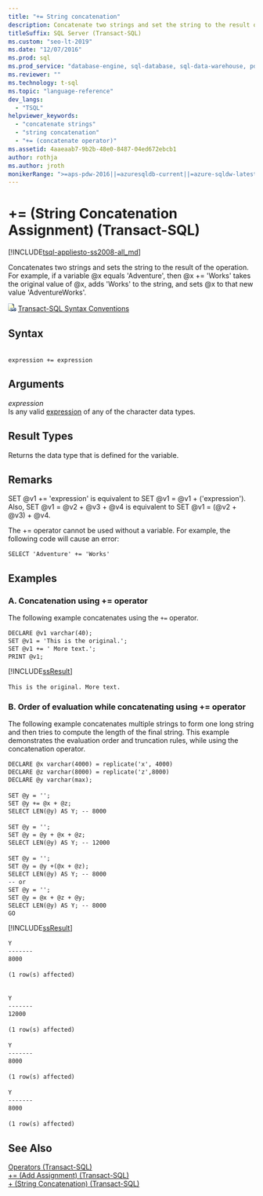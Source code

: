 ```yaml
---
title: "+= String concatenation"
description: Concatenate two strings and set the string to the result of the operation.
titleSuffix: SQL Server (Transact-SQL)
ms.custom: "seo-lt-2019"
ms.date: "12/07/2016"
ms.prod: sql
ms.prod_service: "database-engine, sql-database, sql-data-warehouse, pdw"
ms.reviewer: ""
ms.technology: t-sql
ms.topic: "language-reference"
dev_langs: 
  - "TSQL"
helpviewer_keywords: 
  - "concatenate strings"
  - "string concatenation"
  - "+= (concatenate operator)"
ms.assetid: 4aaeaab7-9b2b-48e0-8487-04ed672ebcb1
author: rothja
ms.author: jroth
monikerRange: ">=aps-pdw-2016||=azuresqldb-current||=azure-sqldw-latest||>=sql-server-2016||=sqlallproducts-allversions||>=sql-server-linux-2017||=azuresqldb-mi-current"
---
```


# += (String Concatenation Assignment) (Transact-SQL)
[!INCLUDE[tsql-appliesto-ss2008-all_md](../../includes/tsql-appliesto-ss2008-all-md.md)]

  Concatenates two strings and sets the string to the result of the operation. For example, if a variable @x equals 'Adventure', then @x += 'Works' takes the original value of @x, adds 'Works' to the string, and sets @x to that new value 'AdventureWorks'.  
  
 ![Topic link icon](../../database-engine/configure-windows/media/topic-link.gif "Topic link icon") [Transact-SQL Syntax Conventions](../../t-sql/language-elements/transact-sql-syntax-conventions-transact-sql.md)  
  
## Syntax  
  
```  
  
expression += expression  
```  
  
## Arguments  
 *expression*  
 Is any valid [expression](../../t-sql/language-elements/expressions-transact-sql.md) of any of the character data types.  
  
## Result Types  
 Returns the data type that is defined for the variable.  
  
## Remarks  
 SET @v1 += 'expression' is equivalent to SET @v1 = @v1 + ('expression'). Also, SET @v1 = @v2 + @v3 + @v4 is equivalent to SET @v1 = (@v2 + @v3) + @v4.  
  
 The += operator cannot be used without a variable. For example, the following code will cause an error:  
  
```  
SELECT 'Adventure' += 'Works'  
```  
  
## Examples  
### A. Concatenation using += operator
 The following example concatenates using the `+=` operator.  
  
```  
DECLARE @v1 varchar(40);  
SET @v1 = 'This is the original.';  
SET @v1 += ' More text.';  
PRINT @v1;  
```  
  
 [!INCLUDE[ssResult](../../includes/ssresult-md.md)]  
  
 `This is the original. More text.`  
  
### B. Order of evaluation while concatenating using += operator
The following example concatenates multiple strings to form one long string and then tries to compute the length of the final string. This example demonstrates the evaluation order and truncation rules, while using the concatenation operator. 

```
DECLARE @x varchar(4000) = replicate('x', 4000)
DECLARE @z varchar(8000) = replicate('z',8000)
DECLARE @y varchar(max);
 
SET @y = '';
SET @y += @x + @z;
SELECT LEN(@y) AS Y; -- 8000
 
SET @y = '';
SET @y = @y + @x + @z;
SELECT LEN(@y) AS Y; -- 12000
 
SET @y = '';
SET @y = @y +(@x + @z);
SELECT LEN(@y) AS Y; -- 8000
-- or
SET @y = '';
SET @y = @x + @z + @y;
SELECT LEN(@y) AS Y; -- 8000
GO
```
[!INCLUDE[ssResult](../../includes/ssresult-md.md)]  
  
 ```
 Y       
 ------- 
 8000 
  
 (1 row(s) affected) 
  
    
 Y       
 ------- 
 12000 
  
 (1 row(s) affected) 

 Y       
 ------- 
 8000 
  
 (1 row(s) affected) 
  
 Y       
 ------- 
 8000 
  
 (1 row(s) affected)
  ```   
   
## See Also  
 [Operators &#40;Transact-SQL&#41;](../../t-sql/language-elements/operators-transact-sql.md)   
 [+= &#40;Add Assignment&#41; &#40;Transact-SQL&#41;](../../t-sql/language-elements/add-equals-transact-sql.md)   
 [+ &#40;String Concatenation&#41; &#40;Transact-SQL&#41;](../../t-sql/language-elements/string-concatenation-transact-sql.md)  
  
  
